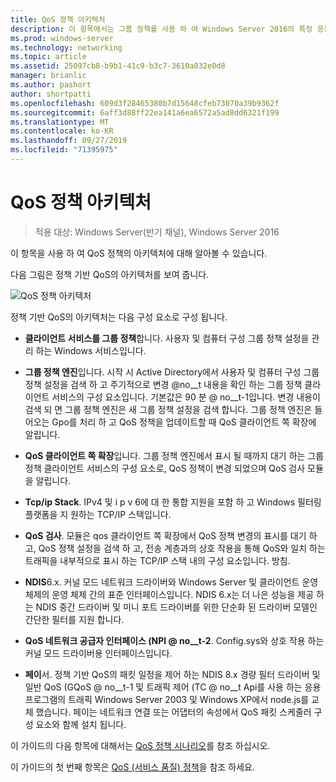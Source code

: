 ```yaml
---
title: QoS 정책 아키텍처
description: 이 항목에서는 그룹 정책를 사용 하 여 Windows Server 2016의 특정 응용 프로그램 및 서비스에 대 한 네트워크 트래픽 대역폭의 우선 순위를 지정할 수 있는 QoS (서비스 품질) 정책의 개요를 제공 합니다.
ms.prod: windows-server
ms.technology: networking
ms.topic: article
ms.assetid: 25097cb8-b9b1-41c9-b3c7-3610a032e0d8
manager: brianlic
ms.author: pashort
author: shortpatti
ms.openlocfilehash: 609d3f28465380b7d15648cfeb73070a39b9362f
ms.sourcegitcommit: 6aff3d88ff22ea141a6ea6572a5ad8dd6321f199
ms.translationtype: MT
ms.contentlocale: ko-KR
ms.lasthandoff: 09/27/2019
ms.locfileid: "71395975"
---
```

# <a name="qos-policy-architecture"></a>QoS 정책 아키텍처

>적용 대상: Windows Server(반기 채널), Windows Server 2016

이 항목을 사용 하 여 QoS 정책의 아키텍처에 대해 알아볼 수 있습니다.

다음 그림은 정책 기반 QoS의 아키텍처를 보여 줍니다.

![QoS 정책 아키텍처](../../media/QoS/QoS-Policy-Architecture.jpg)

정책 기반 QoS의 아키텍처는 다음 구성 요소로 구성 됩니다.

- **클라이언트 서비스를 그룹 정책**합니다. 사용자 및 컴퓨터 구성 그룹 정책 설정을 관리 하는 Windows 서비스입니다.

- **그룹 정책 엔진**입니다. 시작 시 Active Directory에서 사용자 및 컴퓨터 구성 그룹 정책 설정을 검색 하 고 주기적으로 변경 @no__t 내용을 확인 하는 그룹 정책 클라이언트 서비스의 구성 요소입니다. 기본값은 90 분 @ no__t-1입니다. 변경 내용이 검색 되 면 그룹 정책 엔진은 새 그룹 정책 설정을 검색 합니다. 그룹 정책 엔진은 들어오는 Gpo를 처리 하 고 QoS 정책을 업데이트할 때 QoS 클라이언트 쪽 확장에 알립니다.

- **QoS 클라이언트 쪽 확장**입니다. 그룹 정책 엔진에서 표시 될 때까지 대기 하는 그룹 정책 클라이언트 서비스의 구성 요소로, QoS 정책이 변경 되었으며 QoS 검사 모듈을 알립니다.

- **Tcp/ip Stack**. IPv4 및 i p v 6에 대 한 통합 지원을 포함 하 고 Windows 필터링 플랫폼을 지 원하는 TCP/IP 스택입니다. 

- **QoS 검사**. 모듈은 qos 클라이언트 쪽 확장에서 QoS 정책 변경의 표시를 대기 하 고, QoS 정책 설정을 검색 하 고, 전송 계층과의 상호 작용을 통해 QoS와 일치 하는 트래픽을 내부적으로 표시 하는 TCP/IP 스택 내의 구성 요소입니다. 방침.

- **NDIS**6.x. 커널 모드 네트워크 드라이버와 Windows Server 및 클라이언트 운영 체제의 운영 체제 간의 표준 인터페이스입니다. NDIS 6.x는 더 나은 성능을 제공 하는 NDIS 중간 드라이버 및 미니 포트 드라이버를 위한 단순화 된 드라이버 모델인 간단한 필터를 지원 합니다.

- **QoS 네트워크 공급자 인터페이스 \(NPI @ no__t-2**. Config.sys와 상호 작용 하는 커널 모드 드라이버용 인터페이스입니다.

- **페이**서. 정책 기반 QoS의 패킷 일정을 제어 하는 NDIS 8.x 경량 필터 드라이버 및 일반 QoS \(GQoS @ no__t-1 및 트래픽 제어 \(TC @ no__t Api를 사용 하는 응용 프로그램의 트래픽 Windows Server 2003 및 Windows XP에서 node.js를 교체 했습니다. 페이는 네트워크 연결 또는 어댑터의 속성에서 QoS 패킷 스케줄러 구성 요소와 함께 설치 됩니다.

이 가이드의 다음 항목에 대해서는 [QoS 정책 시나리오](qos-policy-scenarios.md)를 참조 하십시오.

이 가이드의 첫 번째 항목은 [QoS (서비스 품질) 정책](qos-policy-top.md)을 참조 하세요.

